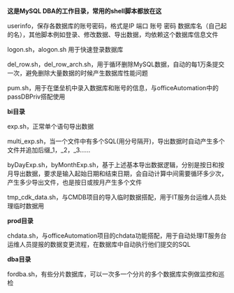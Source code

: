 **这是MySQL DBA的工作目录，常用的shell脚本都放在这**

userinfo，保存各数据库的账号密码，格式是IP 端口 账号 密码 数据库名（自己起的名），其他脚本例如登录、修改数据、导出数据，均依赖这个数据库信息文件

logon.sh，alogon.sh 用于快速登录数据库

del_row.sh，del_row_arch.sh，用于循环删除MySQL数据，自动的每1万条提交一次，避免删除大量数据的时候产生数据库性能问题

pum.sh，用于在堡垒机中录入数据库和账号的信息，与officeAutomation中的passDBPriv搭配使用


**bi目录**

exp.sh，正常单个语句导出数据

multi_exp.sh，当一个文件中有多个SQL(用分号隔开)，导出数据时自动产生多个文件并追加后缀_1，_2，_3……

byDayExp.sh，byMonthExp.sh，基于上述基本导出数据逻辑，分别是按日和按月导出数据，要求是输入起始日期和结束日期，会自动计算中间需要循环多少次，产生多少导出文件，也是按日或按月产生多个文件

tmp_cdk_data.sh，与CMDB项目的导入临时数据搭配，用于IT服务台运维人员处理临时数据用


**prod目录**

chdata.sh，与officeAutomation项目的chdata功能搭配，用于自动处理IT服务台运维人员提报的数据变更流程，在数据库中自动执行他们提交的SQL


**dba目录**

fordba.sh，有些分片数据库，可以一次多一个分片的多个数据库实例做监控和巡检
